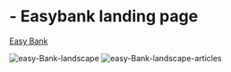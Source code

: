 # - Easybank landing page

<a href="ambymbayi.github.io/easybank/">Easy Bank</a>

<img src="https://i.ibb.co/WfyQkfr/easy-Bank-landscape.png" alt="easy-Bank-landscape" border="0">

<img src="https://i.ibb.co/HN3RDDG/easy-Bank-landscape-articles.png" alt="easy-Bank-landscape-articles" border="0">
